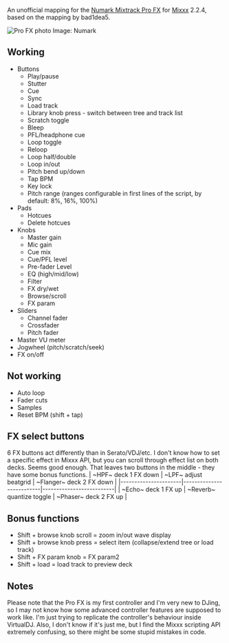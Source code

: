 An unofficial mapping for the [Numark Mixtrack Pro FX](https://www.numark.com/product/mixtrack-pro-fx) for [Mixxx](https://mixxx.org/) 2.2.4, based on the mapping by bad1dea5.

![Pro FX photo](https://www.numark.com/images/product_large/Numark_MixtrackProFX_ortho_web.jpg)
Image: Numark

## Working
* Buttons
  * Play/pause
  * Stutter
  * Cue
  * Sync
  * Load track
  * Library knob press - switch between tree and track list
  * Scratch toggle
  * Bleep
  * PFL/headphone cue
  * Loop toggle
  * Reloop
  * Loop half/double
  * Loop in/out
  * Pitch bend up/down
  * Tap BPM
  * Key lock
  * Pitch range (ranges configurable in first lines of the script, by default: 8%, 16%, 100%)
* Pads
  * Hotcues
  * Delete hotcues
* Knobs
  * Master gain
  * Mic gain
  * Cue mix
  * Cue/PFL level
  * Pre-fader Level
  * EQ (high/mid/low)
  * Filter
  * FX dry/wet
  * Browse/scroll
  * FX param
* Sliders
  * Channel fader
  * Crossfader
  * Pitch fader
* Master VU meter
* Jogwheel (pitch/scratch/seek)
* FX on/off

## Not working
* Auto loop
* Fader cuts
* Samples
* Reset BPM (shift + tap)

## FX select buttons
6 FX buttons act differently than in Serato/VDJ/etc. I don't know how to set a specific effect in Mixxx API, but you can scroll through effect list on both decks. Seems good enough. That leaves two buttons in the middle - they have some bonus functions.
| ~HPF~ deck 1 FX down | ~LPF~ adjust beatgrid    | ~Flanger~ deck 2 FX down |
|----------------------|--------------------------|--------------------------|
| ~Echo~ deck 1 FX up  | ~Reverb~ quantize toggle | ~Phaser~ deck 2 FX up    |

## Bonus functions
* Shift + browse knob scroll = zoom in/out wave display
* Shift + browse knob press = select item (collapse/extend tree or load track)
* Shift + FX param knob = FX param2
* Shift + load = load track to preview deck

## Notes
Please note that the Pro FX is my first controller and I'm very new to DJing, so I may not know how some advanced controller features are supposed to work like. I'm just trying to replicate the controller's behaviour inside VirtualDJ. Also, I don't know if it's just me, but I find the Mixxx scripting API extremely confusing, so there might be some stupid mistakes in code.
